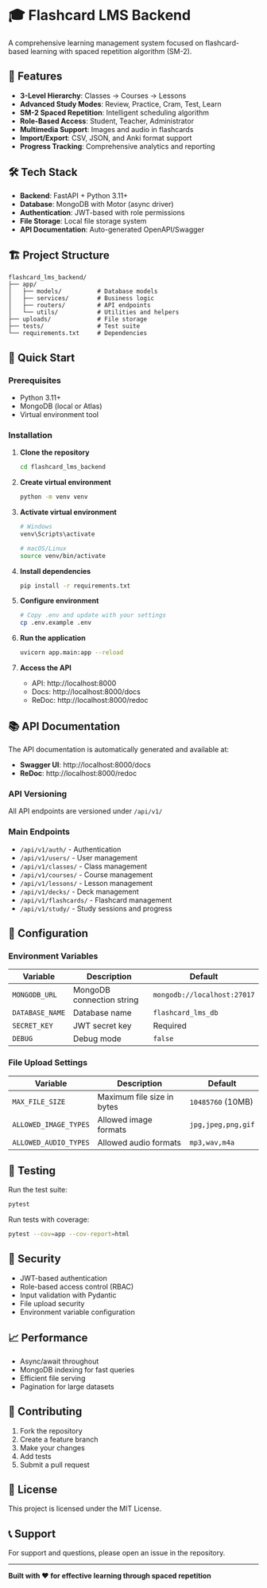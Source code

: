 # 🎓 Flashcard LMS Backend

A comprehensive learning management system focused on flashcard-based learning with spaced repetition algorithm (SM-2).

## 🚀 Features

- **3-Level Hierarchy**: Classes → Courses → Lessons
- **Advanced Study Modes**: Review, Practice, Cram, Test, Learn
- **SM-2 Spaced Repetition**: Intelligent scheduling algorithm
- **Role-Based Access**: Student, Teacher, Administrator
- **Multimedia Support**: Images and audio in flashcards
- **Import/Export**: CSV, JSON, and Anki format support
- **Progress Tracking**: Comprehensive analytics and reporting

## 🛠️ Tech Stack

- **Backend**: FastAPI + Python 3.11+
- **Database**: MongoDB with Motor (async driver)
- **Authentication**: JWT-based with role permissions
- **File Storage**: Local file storage system
- **API Documentation**: Auto-generated OpenAPI/Swagger

## 🏗️ Project Structure

```
flashcard_lms_backend/
├── app/
│   ├── models/          # Database models
│   ├── services/        # Business logic
│   ├── routers/         # API endpoints
│   └── utils/           # Utilities and helpers
├── uploads/             # File storage
├── tests/               # Test suite
└── requirements.txt     # Dependencies
```

## 🚀 Quick Start

### Prerequisites
- Python 3.11+
- MongoDB (local or Atlas)
- Virtual environment tool

### Installation

1. **Clone the repository**
   ```bash
   cd flashcard_lms_backend
   ```

2. **Create virtual environment**
   ```bash
   python -m venv venv
   ```

3. **Activate virtual environment**
   ```bash
   # Windows
   venv\Scripts\activate
   
   # macOS/Linux
   source venv/bin/activate
   ```

4. **Install dependencies**
   ```bash
   pip install -r requirements.txt
   ```

5. **Configure environment**
   ```bash
   # Copy .env and update with your settings
   cp .env.example .env
   ```

6. **Run the application**
   ```bash
   uvicorn app.main:app --reload
   ```

7. **Access the API**
   - API: http://localhost:8000
   - Docs: http://localhost:8000/docs
   - ReDoc: http://localhost:8000/redoc

## 📚 API Documentation

The API documentation is automatically generated and available at:
- **Swagger UI**: http://localhost:8000/docs
- **ReDoc**: http://localhost:8000/redoc

### API Versioning
All API endpoints are versioned under `/api/v1/`

### Main Endpoints
- `/api/v1/auth/` - Authentication
- `/api/v1/users/` - User management
- `/api/v1/classes/` - Class management
- `/api/v1/courses/` - Course management
- `/api/v1/lessons/` - Lesson management
- `/api/v1/decks/` - Deck management
- `/api/v1/flashcards/` - Flashcard management
- `/api/v1/study/` - Study sessions and progress

## 🔧 Configuration

### Environment Variables

| Variable | Description | Default |
|----------|-------------|---------|
| `MONGODB_URL` | MongoDB connection string | `mongodb://localhost:27017` |
| `DATABASE_NAME` | Database name | `flashcard_lms_db` |
| `SECRET_KEY` | JWT secret key | Required |
| `DEBUG` | Debug mode | `false` |

### File Upload Settings

| Variable | Description | Default |
|----------|-------------|---------|
| `MAX_FILE_SIZE` | Maximum file size in bytes | `10485760` (10MB) |
| `ALLOWED_IMAGE_TYPES` | Allowed image formats | `jpg,jpeg,png,gif` |
| `ALLOWED_AUDIO_TYPES` | Allowed audio formats | `mp3,wav,m4a` |

## 🧪 Testing

Run the test suite:
```bash
pytest
```

Run tests with coverage:
```bash
pytest --cov=app --cov-report=html
```

## 🔐 Security

- JWT-based authentication
- Role-based access control (RBAC)
- Input validation with Pydantic
- File upload security
- Environment variable configuration

## 📈 Performance

- Async/await throughout
- MongoDB indexing for fast queries
- Efficient file serving
- Pagination for large datasets

## 🤝 Contributing

1. Fork the repository
2. Create a feature branch
3. Make your changes
4. Add tests
5. Submit a pull request

## 📄 License

This project is licensed under the MIT License.

## 📞 Support

For support and questions, please open an issue in the repository.

---

**Built with ❤️ for effective learning through spaced repetition**
